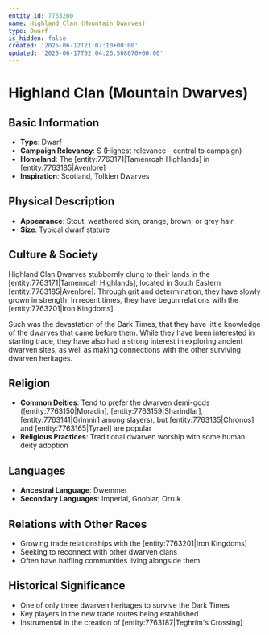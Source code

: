 ```yaml
---
entity_id: 7763200
name: Highland Clan (Mountain Dwarves)
type: Dwarf
is_hidden: false
created: '2025-06-12T21:07:10+00:00'
updated: '2025-06-17T02:04:26.508670+00:00'
---
```


# Highland Clan (Mountain Dwarves)

## Basic Information

- **Type**: Dwarf
- **Campaign Relevancy**: S (Highest relevance - central to campaign)
- **Homeland**: The [entity:7763171|Tamenroah Highlands] in [entity:7763185|Avenlore]
- **Inspiration**: Scotland, Tolkien Dwarves

## Physical Description

- **Appearance**: Stout, weathered skin, orange, brown, or grey hair
- **Size**: Typical dwarf stature

## Culture & Society

Highland Clan Dwarves stubbornly clung to their lands in the [entity:7763171|Tamenroah Highlands], located in South Eastern [entity:7763185|Avenlore]. Through grit and determination, they have slowly grown in strength. In recent times, they have begun relations with the [entity:7763201|Iron Kingdoms].

Such was the devastation of the Dark Times, that they have little knowledge of the dwarves that came before them. While they have been interested in starting trade, they have also had a strong interest in exploring ancient dwarven sites, as well as making connections with the other surviving dwarven heritages.

## Religion

- **Common Deities**: Tend to prefer the dwarven demi-gods ([entity:7763150|Moradin], [entity:7763159|Sharindlar], [entity:7763141|Grimnir] among slayers), but [entity:7763135|Chronos] and [entity:7763165|Tyrael] are popular
- **Religious Practices**: Traditional dwarven worship with some human deity adoption

## Languages

- **Ancestral Language**: Dwemmer
- **Secondary Languages**: Imperial, Gnoblar, Orruk

## Relations with Other Races

- Growing trade relationships with the [entity:7763201|Iron Kingdoms]
- Seeking to reconnect with other dwarven clans
- Often have halfling communities living alongside them

## Historical Significance

- One of only three dwarven heritages to survive the Dark Times
- Key players in the new trade routes being established
- Instrumental in the creation of [entity:7763187|Teghrim's Crossing]